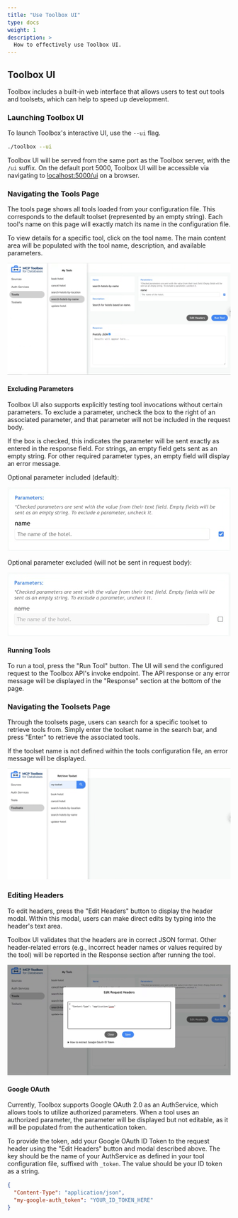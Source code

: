 ```yaml
---
title: "Use Toolbox UI"
type: docs
weight: 1
description: >
  How to effectively use Toolbox UI.
---
```


## Toolbox UI

Toolbox includes a built-in web interface that allows users to test out tools
and toolsets, which can help to speed up development. 

### Launching Toolbox UI

To launch Toolbox's interactive UI, use the `--ui` flag.

```sh
./toolbox --ui
```

Toolbox UI will be served from the same port as the Toolbox server, with the `/ui` suffix. On the default
port 5000, Toolbox UI will be accessible via navigating to [localhost:5000/ui](https://localhost:5000/ui) on a browser.

### Navigating the Tools Page

The tools page shows all tools loaded from your configuration file. This corresponds to the default toolset (represented by an empty string). Each tool's name on this page will exactly match its name in the configuration 
file.

To view details for a specific tool, click on the tool name. The main content area will be populated
with the tool name, description, and available parameters.

![Tools Page](./tools.png)

#### Excluding Parameters

Toolbox UI also supports explicitly testing tool invocations without certain parameters. To exclude a
parameter, uncheck the box to the right of an associated parameter, and that parameter will not be
included in the request body.

If the box is checked, this indicates the parameter will be sent exactly as entered in the response field.
For strings, an empty field gets sent as an empty string. For other required parameter types, an empty field 
will display an error message.

Optional parameter included (default):

![Optional Parameter checked example](./optional-param-checked.png)

Optional parameter excluded (will not be sent in request body):

![Optional Parameter unchecked example](./optional-param-unchecked.png)

#### Running Tools

To run a tool, press the "Run Tool" button. The UI will send the configured request to the Toolbox API's invoke endpoint. The API response or any error message will be displayed in the "Response" section at the bottom of the page.

### Navigating the Toolsets Page

Through the toolsets page, users can search for a specific toolset to retrieve tools from. Simply
enter the toolset name in the search bar, and press "Enter" to retrieve the associated tools.

If the toolset name is not defined within the tools configuration file, an error message will be 
displayed.

![Toolsets Page](./toolsets.png)

### Editing Headers

To edit headers, press the "Edit Headers" button to display the header modal. Within this modal,
users can make direct edits by typing into the header's text area. 

Toolbox UI validates that the headers are in correct JSON format. Other header-related errors (e.g.,
incorrect header names or values required by the tool) will be reported in the Response section 
after running the tool.

![Edit Headers](./edit-headers.png)

#### Google OAuth

Currently, Toolbox supports Google OAuth 2.0 as an AuthService, which allows tools to utilize 
authorized parameters. When a tool uses an authorized parameter, the parameter will be displayed
but not editable, as it will be populated from the authentication token.  

To provide the token, add your Google OAuth ID Token to the request header using the "Edit Headers"
button and modal described above. The key should be the name of your AuthService as defined in 
your tool configuration file, suffixed with `_token`. The value should be your ID token as a string.

```json
{
  "Content-Type": "application/json",
  "my-google-auth_token": "YOUR_ID_TOKEN_HERE"
}
```